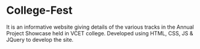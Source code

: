 # College-Fest
It is an informative website giving details of the various tracks in the Annual Project Showcase held in VCET college. Developed using HTML, CSS, JS &amp; JQuery to develop the site.
